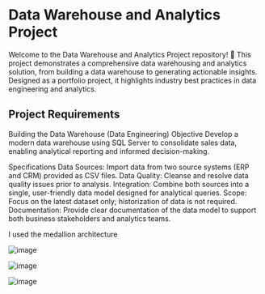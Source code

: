 # Data Warehouse and Analytics Project

Welcome to the Data Warehouse and Analytics Project repository! 🚀
This project demonstrates a comprehensive data warehousing and analytics solution, from building a data warehouse to generating actionable insights. Designed as a portfolio project, it highlights industry best practices in data engineering and analytics.


## Project Requirements
Building the Data Warehouse (Data Engineering)
Objective
Develop a modern data warehouse using SQL Server to consolidate sales data, enabling analytical reporting and informed decision-making.

Specifications
Data Sources: Import data from two source systems (ERP and CRM) provided as CSV files.
Data Quality: Cleanse and resolve data quality issues prior to analysis.
Integration: Combine both sources into a single, user-friendly data model designed for analytical queries.
Scope: Focus on the latest dataset only; historization of data is not required.
Documentation: Provide clear documentation of the data model to support both business stakeholders and analytics teams.

I used the medallion architecture

![image](https://github.com/user-attachments/assets/8aa7bc07-6b2e-4ead-8ffe-bb64115f98b4)


![image](https://github.com/user-attachments/assets/ec713c89-b562-4072-be8d-e1d46a6d9a8f)



![image](https://github.com/user-attachments/assets/1d49e7d4-b17a-4f9e-b0fd-8f644cfd12cd)





